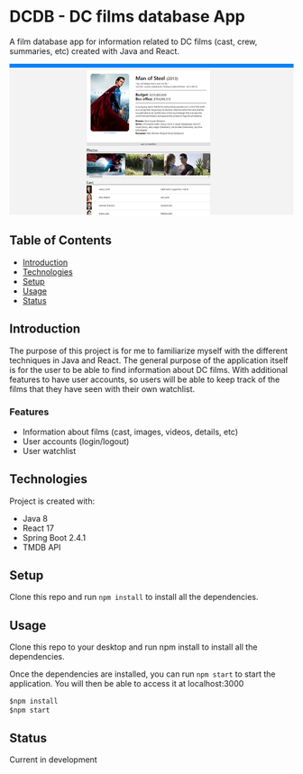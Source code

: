 # DCDB - DC films database App
A film database app for information related to DC films (cast, crew, summaries, etc) created with Java and React.

![example page](./dcdb/public/readme.png)

## Table of Contents
- [Introduction](#introduction)
- [Technologies](#technologies)
- [Setup](#setup)
- [Usage](#usage)
- [Status](#status)

## Introduction
The purpose of this project is for me to familiarize myself with the different techniques in Java and React. 
The general purpose of the application itself is for the user to be able to find information about DC films. 
With additional features to have user accounts, so users will be able to keep track of the films that they have seen with their own watchlist.

### Features
- Information about films (cast, images, videos, details, etc)
- User accounts (login/logout)
- User watchlist


## Technologies
Project is created with:
- Java 8
- React 17
- Spring Boot 2.4.1
- TMDB API

## Setup
Clone this repo and run `npm install` to install all the dependencies.

## Usage
Clone this repo to your desktop and run npm install to install all the dependencies.

Once the dependencies are installed, you can run  `npm start` to start the application. You will then be able to access it at localhost:3000

```
$npm install
$npm start
```

## Status
Current in development
